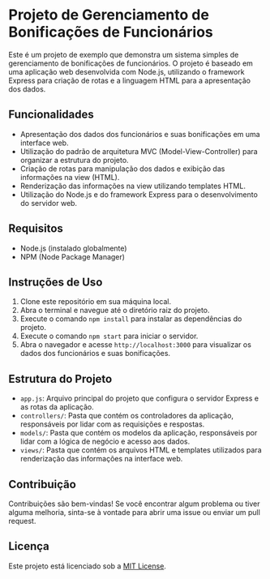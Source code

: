 # Projeto de Gerenciamento de Bonificações de Funcionários

Este é um projeto de exemplo que demonstra um sistema simples de gerenciamento de bonificações de funcionários. O projeto é baseado em uma aplicação web desenvolvida com Node.js, utilizando o framework Express para criação de rotas e a linguagem HTML para a apresentação dos dados.

## Funcionalidades

- Apresentação dos dados dos funcionários e suas bonificações em uma interface web.
- Utilização do padrão de arquitetura MVC (Model-View-Controller) para organizar a estrutura do projeto.
- Criação de rotas para manipulação dos dados e exibição das informações na view (HTML).
- Renderização das informações na view utilizando templates HTML.
- Utilização do Node.js e do framework Express para o desenvolvimento do servidor web.

## Requisitos

- Node.js (instalado globalmente)
- NPM (Node Package Manager)

## Instruções de Uso

1. Clone este repositório em sua máquina local.
2. Abra o terminal e navegue até o diretório raiz do projeto.
3. Execute o comando `npm install` para instalar as dependências do projeto.
4. Execute o comando `npm start` para iniciar o servidor.
5. Abra o navegador e acesse `http://localhost:3000` para visualizar os dados dos funcionários e suas bonificações.

## Estrutura do Projeto

- `app.js`: Arquivo principal do projeto que configura o servidor Express e as rotas da aplicação.
- `controllers/`: Pasta que contém os controladores da aplicação, responsáveis por lidar com as requisições e respostas.
- `models/`: Pasta que contém os modelos da aplicação, responsáveis por lidar com a lógica de negócio e acesso aos dados.
- `views/`: Pasta que contém os arquivos HTML e templates utilizados para renderização das informações na interface web.

## Contribuição

Contribuições são bem-vindas! Se você encontrar algum problema ou tiver alguma melhoria, sinta-se à vontade para abrir uma issue ou enviar um pull request.

## Licença

Este projeto está licenciado sob a [MIT License](LICENSE).
